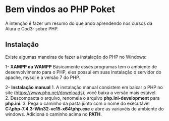 # Bem vindos ao PHP Poket
A intenção é fazer um resumo do que ando aprendendo nos cursos da Alura e Cod3r sobre PHP.

## Instalação

Existe algumas maneiras de fazer a instalação do PHP no Windows:

1- **XAMPP ou WAMPP**
    Básicamente esses programas tem o ambiente de desenvolvimento para o PHP, eles possui em suas instalação o servidor do apache, mysql e a versão 7 do PHP.

2- **Instalação manual**
    1. A instalação manual consistem em baixar o PHP no site  (https://www.php.net/downloads), você baixa a versão mais estável.     
    2. Descompacta o arquivo, renomeia o arquivo **php.ini-development** para **php.ini**.
    3. Pega o caminho da pasta junto com o nome do executável **C:\php-7.4.3-Win32-vc15-x64\php.exe** e abre as variavéis de ambiente do windows. Adiciona o caminho acima no **PATH**.